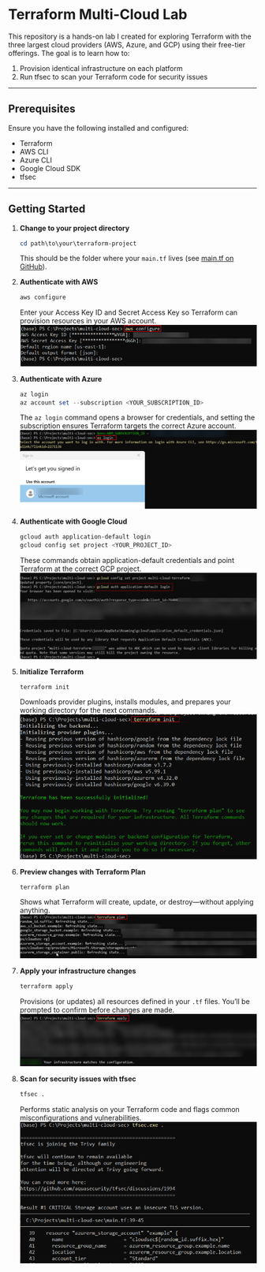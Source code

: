 # Terraform Multi-Cloud Lab

This repository is a hands-on lab I created for exploring Terraform with the three largest cloud providers (AWS, Azure, and GCP) using their free-tier offerings. The goal is to learn how to:

1. Provision identical infrastructure on each platform  
2. Run tfsec to scan your Terraform code for security issues  

---

## Prerequisites

Ensure you have the following installed and configured:

- Terraform  
- AWS CLI  
- Azure CLI  
- Google Cloud SDK  
- tfsec  

---

## Getting Started

1. **Change to your project directory**  
   
    ```powershell
    cd path\to\your\terraform-project
    ```
    This should be the folder where your `main.tf` lives (see [main.tf on GitHub](https://github.com/jason0x6C69/multi-cloud-terraform/blob/main/main.tf)).

2. **Authenticate with AWS**  
   
    ```powershell
    aws configure
    ```

    Enter your Access Key ID and Secret Access Key so Terraform can provision resources in your AWS account.
   ![Step 1](images/1.PNG) 

4. **Authenticate with Azure**  
   
    ```powershell
    az login
    az account set --subscription <YOUR_SUBSCRIPTION_ID>
    ```

    The `az login` command opens a browser for credentials, and setting the subscription ensures Terraform targets the correct Azure account.
      ![Step 1](images/2.PNG) 

6. **Authenticate with Google Cloud**  
   
    ```bash
    gcloud auth application-default login
    gcloud config set project <YOUR_PROJECT_ID>
    ```

    These commands obtain application-default credentials and point Terraform at the correct GCP project.
      ![Step 1](images/3.PNG) 

8. **Initialize Terraform**  
   
    ```bash
    terraform init
    ```

    Downloads provider plugins, installs modules, and prepares your working directory for the next commands.
      ![Step 1](images/4.PNG) 

10. **Preview changes with Terraform Plan**  
   
    ```bash
    terraform plan
    ```

    Shows what Terraform will create, update, or destroy—without applying anything.
       ![Step 1](images/5.PNG) 

12. **Apply your infrastructure changes**  
   
    ```bash
    terraform apply
    ```

    Provisions (or updates) all resources defined in your `.tf` files. You’ll be prompted to confirm before changes are made.
       ![Step 1](images/6.PNG) 

14. **Scan for security issues with tfsec**  
   
    ```bash
    tfsec .
    ```

    Performs static analysis on your Terraform code and flags common misconfigurations and vulnerabilities.
       ![Step 1](images/7.PNG) 

